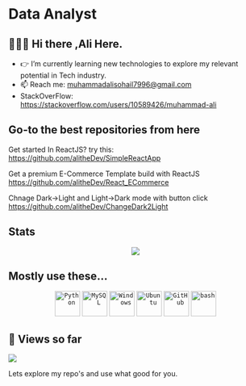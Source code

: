 # Data Analyst
## 👨🏻‍💻 Hi there ,Ali Here.

- 👉 I’m currently learning new technologies to explore my relevant potential in Tech industry.
- 📫 Reach me: muhammadalisohail7996@gmail.com
- StackOverFlow: https://stackoverflow.com/users/10589426/muhammad-ali

Go-to the best repositories from here
------------------------
Get started In ReactJS? try this:
https://github.com/alitheDev/SimpleReactApp

Get a premium E-Commerce Template build with ReactJS
https://github.com/alitheDev/React_ECommerce

Chnage Dark->Light and Light->Dark mode with button click
https://github.com/alitheDev/ChangeDark2Light

## Stats
<div align="center">
<img src="https://github-readme-stats.vercel.app/api?username=alitheDev&show_icons=true"/>
</div>


## Mostly use these...

<div align="center">

<code><img height="50" src="https://user-images.githubusercontent.com/25181517/183423507-c056a6f9-1ba8-4312-a350-19bcbc5a8697.png" alt="Python" title="Python" /></code>
<code><img height="50" src="https://user-images.githubusercontent.com/25181517/183896128-ec99105a-ec1a-4d85-b08b-1aa1620b2046.png" alt="MySQL" title="MySQL" /></code>
<code><img height="50" src="https://user-images.githubusercontent.com/25181517/186884150-05e9ff6d-340e-4802-9533-2c3f02363ee3.png" alt="Windows" title="Windows" /></code>
<code><img height="50" src="https://user-images.githubusercontent.com/25181517/186884153-99edc188-e4aa-4c84-91b0-e2df260ebc33.png" alt="Ubuntu" title="Ubuntu" /></code>
<code><img height="50" src="https://user-images.githubusercontent.com/25181517/192108374-8da61ba1-99ec-41d7-80b8-fb2f7c0a4948.png" alt="GitHub" title="GitHub" /></code>
<code><img height="50" src="https://user-images.githubusercontent.com/25181517/192158606-7c2ef6bd-6e04-47cf-b5bc-da2797cb5bda.png" alt="bash" title="bash" /></code>
</div>


## 👀 Views so far

![](https://komarev.com/ghpvc/?username=alitheDev&color=green&label=PROFILE+VIEWS)

Lets explore my repo's and use what good for you.
